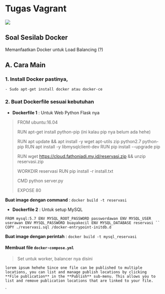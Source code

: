 # Tugas Vagrant

![](https://logz.io/wp-content/uploads/2016/01/docker-facebook.png)

## Soal Sesilab Docker

Memanfaatkan Docker untuk Load Balancing (?)


## A. Cara Main
### 1. Install Docker pastinya, 
	- Sudo apt-get install docker atau docker-ce
	

### 2. Buat Dockerfile sesuai kebutuhan
- **Dockerfile 1** : Untuk Web Python Flask nya
		
>FROM ubuntu:16.04
>
>RUN apt-get install python-pip (ini kalau pip nya belum ada hehe)
>
>RUN apt update && apt install -y wget apt-utils zip python2.7 python-pip
>RUN apt install -y libmysqlclient-dev
>RUN pip install --upgrade pip
>
>RUN wget https://cloud.fathoniadi.my.id/reservasi.zip && unzip reservasi.zip
>
>WORKDIR reservasi
>RUN pip install -r install.txt
>
>CMD python server.py
>
>EXPOSE 80

**Buat image dengan command** :	`docker build -t reservasi`

- **Dockerfile 2** : Untuk setup MySQL


`FROM mysql:5.7
ENV MYSQL_ROOT_PASSWORD passwordawan
ENV MYSQL_USER userawan
ENV MYSQL_PASSWORD buayakecil
ENV MYSQL_DATABASE reservasi
``
COPY ./reservasi.sql /docker-entrypoint-initdb.d`

**Buat image dengan perintah** :  `docker build -t mysql_reservasi`

#### Membuat file `docker-compose.yml`
> Set untuk worker, balancer nya disini

`lorem ipsum hehehe
Since one file can be published to multiple locations, you can list and manage publish locations by clicking **File publication** in the **Publish** sub-menu. This allows you to list and remove publication locations that are linked to your file.
`










`